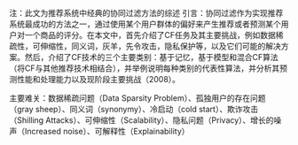 注：此文为推荐系统中经典的协同过滤方法的综述
引言：协同过滤作为实现推荐系统最成功的方法之一，通过使用某个用户群体的偏好来产生推荐或者预测某个用户对一个商品的评分。在本文中，首先介绍了CF任务及其主要挑战，例如数据稀疏性，可伸缩性，同义词，灰羊，先令攻击，隐私保护等，以及它们可能的解决方案。然后，介绍了CF技术的三个主要类别：基于记忆，基于模型和混合CF算法（将CF与其他推荐技术相结合），并举例说明每种类别的代表性算法，并分析其预测性能和处理能力以及现阶段主要挑战（2008）。  

主要难关：数据稀疏问题（Data Sparsity Problem）、孤独用户的存在问题（gray sheep）、同义词（synonymy）、冷启动（cold start）、欺诈攻击（Shilling Attacks）、可伸缩性（Scalability）、隐私问题（Privacy）、增长的噪声（Increased noise）、可解释性（Explainability）






